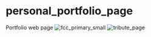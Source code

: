 # personal_portfolio_page
Portfolio web page
![fcc_primary_small](https://user-images.githubusercontent.com/68590967/105537991-74bca980-5cfb-11eb-9368-3bc25dccc4a0.jpg)
![tribute_page](https://user-images.githubusercontent.com/68590967/105568721-44e5c400-5d44-11eb-99e7-491daa46f08c.png)
